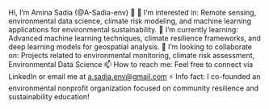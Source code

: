 Hi, I’m Amina Sadia (@A-Sadia-env) 👋
👀 I’m interested in: Remote sensing, environmental data science, climate risk modeling, and machine learning applications for environmental sustainability.
🌱 I’m currently learning: Advanced machine learning techniques, climate resilience frameworks, and deep learning models for geospatial analysis.
💞️ I’m looking to collaborate on: Projects related to environmental monitoring, climate risk assessment, Environmental Data Science
📫 How to reach me: Feel free to connect via LinkedIn or email me at a.sadia.env@gmail.com
⚡ Info fact: I co-founded an environmental nonprofit organization focused on community resilience and sustainability education!

<!---
A-Sadia-env/A-Sadia-env is a ✨ special ✨ repository because its `README.md` (this file) appears on your GitHub profile.
You can click the Preview link to take a look at your changes.
--->
